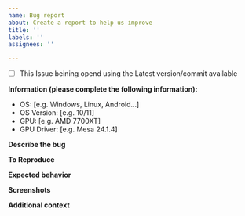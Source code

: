 ```yaml
---
name: Bug report
about: Create a report to help us improve
title: ''
labels: ''
assignees: ''

---
```


- [ ] This Issue beining opend using the Latest version/commit available

**Information (please complete the following information):**
 - OS: [e.g. Windows, Linux, Android...]
 - OS Version: [e.g. 10/11]
 - GPU: [e.g. AMD 7700XT]
 - GPU Driver: [e.g. Mesa 24.1.4]

**Describe the bug**
<!-- A clear and concise description of what the bug is. -->

**To Reproduce**
<!-- Steps to reproduce the behavior: -->

**Expected behavior**
<!-- A clear and concise description of what you expected to happen. -->

**Screenshots**
<!-- If applicable, add screenshots to help explain your problem. -->

**Additional context**
<!-- Add any other context about the problem here. -->
